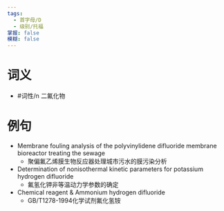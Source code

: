 ```yaml
---
tags:
  - 首字母/D
  - 级别/托福
掌握: false
模糊: false
---
```

# 词义
- #词性/n  二氟化物
# 例句
- Membrane fouling analysis of the polyvinylidene difluoride membrane bioreactor treating the sewage
	- 聚偏氟乙烯膜生物反应器处理城市污水的膜污染分析
- Determination of nonisothermal kinetic parameters for potassium hydrogen difluoride
	- 氟氢化钾非等温动力学参数的确定
- Chemical reagent & Ammonium hydrogen difluoride
	- GB\/T1278-1994化学试剂氟化氢铵
